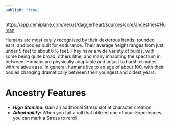 ```yaml
---
publish: "true"
---
```

https://app.demiplane.com/nexus/daggerheart/sources/core/ancestries#Human

Humans are most easily recognised by their dexterous hands, rounded ears, and bodies built for endurance. Their average height ranges from just under 5 feet to about 6 ½ feet. They have a wide variety of builds, with some being quite broad, others lithe, and many inhabiting the spectrum in between. Humans are physically adaptable and adjust to harsh climates with relative ease. In general, humans live to an age of about 100, with their bodies changing dramatically between their youngest and oldest years.
# Ancestry Features
* ***High Stamina:*** Gain an additional Stress slot at character creation.
* ***Adaptability:*** When you fail a roll that utilized one of your Experiences, you can mark a Stress to reroll.
